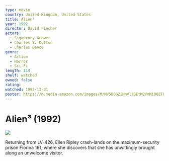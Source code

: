 ```yaml
---
type: movie
country: United Kingdom, United States
title: Alien³
year: 1992
director: David Fincher
actors:
  - Sigourney Weaver
  - Charles S. Dutton
  - Charles Dance
genre:
  - Action
  - Horror
  - Sci-Fi
length: 114
shelf: watched
owned: false
rating:
watched: 1992-12-31
poster: https://m.media-amazon.com/images/M/MV5BOGZiNmVlZGEtM2VmMi00ZTFkLTliMzEtZDNhYzUzNTcxMGY3XkEyXkFqcGc@._V1_SX300.jpg
---
```


# Alien³ (1992)

![](https://m.media-amazon.com/images/M/MV5BOGZiNmVlZGEtM2VmMi00ZTFkLTliMzEtZDNhYzUzNTcxMGY3XkEyXkFqcGc@._V1_SX300.jpg)

Returning from LV-426, Ellen Ripley crash-lands on the maximum-security prison Fiorina 161, where she discovers that she has unwittingly brought along an unwelcome visitor.